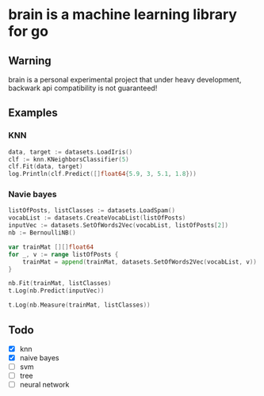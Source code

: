 # brain is a machine learning library for go

## Warning

brain is a personal experimental project that under heavy development, backwark api compatibility is not guaranteed!

## Examples

### KNN

```go
data, target := datasets.LoadIris()
clf := knn.KNeighborsClassifier(5)
clf.Fit(data, target)
log.Println(clf.Predict([]float64{5.9, 3, 5.1, 1.8}))
```

### Navie bayes

```go
listOfPosts, listClasses := datasets.LoadSpam()
vocabList := datasets.CreateVocabList(listOfPosts)
inputVec := datasets.SetOfWords2Vec(vocabList, listOfPosts[2])
nb := BernoulliNB()

var trainMat [][]float64
for _, v := range listOfPosts {
    trainMat = append(trainMat, datasets.SetOfWords2Vec(vocabList, v))
}

nb.Fit(trainMat, listClasses)
t.Log(nb.Predict(inputVec))

t.Log(nb.Measure(trainMat, listClasses))
```

## Todo

- [x] knn
- [x] naive bayes
- [ ] svm
- [ ] tree
- [ ] neural network
